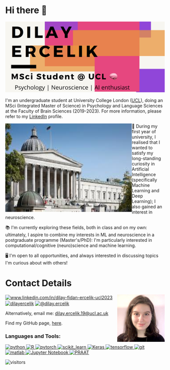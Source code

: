 # Hi there 👋

![img](https://github.com/dilayercelik/dilayercelik/blob/master/pic2.png)

I'm an undergraduate student at University College London ([UCL](https://www.ucl.ac.uk/)), doing an MSci (Integrated Master of Science) in Psychology and Language Sciences at the Faculty of Brain Sciences (2019-2023). For more information, please refer to my [LinkedIn](https://www.linkedin.com/in/dilay-fidan-ercelik-ucl2023/) profile. 

<img align="left" width="400" height="280" src="https://github.com/dilayercelik/dilayercelik/blob/master/ucl2.jpg">

🧠 During my first year of university, I realised that I wanted to satisfy my long-standing curiosity in Artificial Intelligence (specifically Machine Learning and Deep Learning); I also gained an interest in neuroscience.

📚 I'm currently exploring these fields, both in class and on my own: ultimately, I aspire to  combine my interests in ML and neuroscience in a postgraduate programme (Master's/PhD): I'm particularly interested in computational/cognitive (neuro)science and machine learning.  

🖥 I'm open to all opportunities, and always interested in discussing topics I'm curious about with others! 


# Contact Details
<img align="right" width="150" height="150" src="https://github.com/dilayercelik/dilayercelik/blob/master/linkedin-profile.jpeg">

<p align="left">
<a href="https://linkedin.com/in/dilay-fidan-ercelik-ucl2023" target="blank"><img align="center" src="https://cdn.jsdelivr.net/npm/simple-icons@3.0.1/icons/linkedin.svg" alt="www.linkedin.com/in/dilay-fidan-ercelik-ucl2023" height="30" width="40" /></a>
<a href="https://fb.com/dilayercelik" target="blank"><img align="center" src="https://cdn.jsdelivr.net/npm/simple-icons@3.0.1/icons/facebook.svg" alt="dilayercelik" height="30" width="40" /></a>
<a href="https://medium.com/@dilay.ercelik" target="blank"><img align="center" src="https://cdn.jsdelivr.net/npm/simple-icons@3.0.1/icons/medium.svg" alt="@dilay.ercelik" height="30" width="40" /></a>
</p>

Alternatively, email me: dilay.ercelik.19@ucl.ac.uk

Find my GitHub page, [here](https://dilayercelik.github.io/).

<h3 align="left">Languages and Tools:</h3>
<p align="left"> <a href="https://www.python.org" target="_blank"> <img src="https://devicons.github.io/devicon/devicon.git/icons/python/python-original.svg" alt="python" width="40" height="40"/> </a> <a href="https://www.r-project.org/" target="_blank"> <img src="https://www.r-project.org/logo/Rlogo.svg" alt="R" width="40" height="40"/> </a> <a href="https://pytorch.org/" target="_blank"> <img src="https://www.vectorlogo.zone/logos/pytorch/pytorch-icon.svg" alt="pytorch" width="40" height="40"/> </a> <a href="https://scikit-learn.org/" target="_blank"> <img src="https://upload.wikimedia.org/wikipedia/commons/0/05/Scikit_learn_logo_small.svg" alt="scikit_learn" width="40" height="40"/> </a> <a href="https://www.tensorflow.org/guide/keras/sequential_model" target="_blank"> <img src="https://commons.wikimedia.org/wiki/File:Keras_logo.svg" alt="Keras" width="40" height="40"/> </a> <a href="https://www.tensorflow.org" target="_blank"> <img src="https://www.vectorlogo.zone/logos/tensorflow/tensorflow-icon.svg" alt="tensorflow" width="40" height="40"/> </a> <a href="https://git-scm.com/" target="_blank"> <img src="https://www.vectorlogo.zone/logos/git-scm/git-scm-icon.svg" alt="git" width="40" height="40"/> </a> <a href="https://www.mathworks.com/" target="_blank"> <img src="https://raw.githubusercontent.com/simple-icons/simple-icons/master/icons/mathworks.svg" alt="matlab" width="40" height="40"/> </a> <a href="https://jupyter.org/" target="_blank"> <img src="https://github.com/jupyter/jupyter.github.io/blob/master/assets/main-logo.svg" alt="Jupyter Notebook" width="40" height="40"/> </a> <a href="https://www.fon.hum.uva.nl/praat/" target="_blank"> <img src="https://commons.wikimedia.org/wiki/File:Praat.svg" alt="PRAAT" width="40" height="40"/> </a> </p>

![visitors](https://visitor-badge.glitch.me/badge?page_id=dilayercelik.visitor-badge)


<!--
**dilayercelik/dilayercelik** is a ✨ _special_ ✨ repository because its `README.md` (this file) appears on your GitHub profile.
